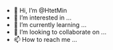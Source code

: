 - 👋 Hi, I’m @HtetMin
- 👀 I’m interested in ...
- 🌱 I’m currently learning ...
- 💞️ I’m looking to collaborate on ...
- 📫 How to reach me ...

<!---
HtetMin/HtetMin is a ✨ special ✨ repository because its `README.md` (this file) appears on your GitHub profile.
You can click the Preview link to take a look at your changes.
--->
